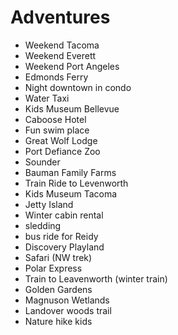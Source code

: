 # Adventures

- Weekend Tacoma
- Weekend Everett
- Weekend Port Angeles
- Edmonds Ferry
- Night downtown in condo
- Water Taxi
- Kids Museum Bellevue
- Caboose Hotel
- Fun swim place
- Great Wolf Lodge
- Port Defiance Zoo
- Sounder
- Bauman Family Farms
- Train Ride to Levenworth
- Kids Museum Tacoma
- Jetty Island
- Winter cabin rental
- sledding
- bus ride for Reidy
- Discovery Playland
- Safari (NW trek)
- Polar Express
- Train to Leavenworth (winter train)
- Golden Gardens
- Magnuson Wetlands
- Landover woods trail
- Nature hike kids

